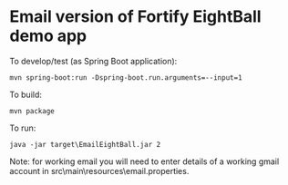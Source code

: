 # Email version of Fortify EightBall demo app

To develop/test (as Spring Boot application):

```aidl
mvn spring-boot:run -Dspring-boot.run.arguments=--input=1

```
To build:

```aidl
mvn package
```

To run:

```aidl
java -jar target\EmailEightBall.jar 2

```

Note: for working email you will need to enter details of a working gmail account in src\main\resources\email.properties.


